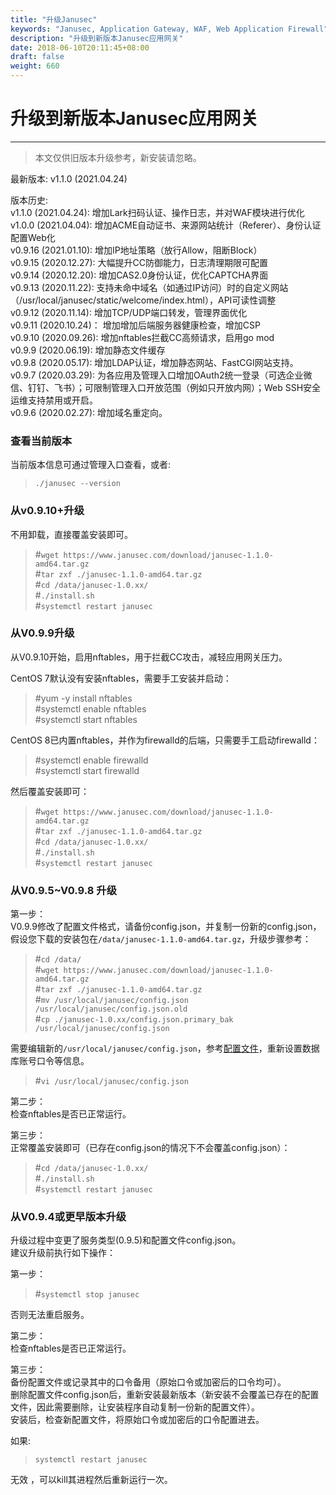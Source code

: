 ```yaml
---
title: "升级Janusec"
keywords: "Janusec, Application Gateway, WAF, Web Application Firewall"
description: "升级到新版本Janusec应用网关"
date: 2018-06-10T20:11:45+08:00
draft: false
weight: 660
---
```


# 升级到新版本Janusec应用网关   
----

> 本文仅供旧版本升级参考，新安装请忽略。  

最新版本: v1.1.0 (2021.04.24)  

版本历史:   
v1.1.0  (2021.04.24): 增加Lark扫码认证、操作日志，并对WAF模块进行优化  
v1.0.0  (2021.04.04): 增加ACME自动证书、来源网站统计（Referer）、身份认证配置Web化   
v0.9.16 (2021.01.10): 增加IP地址策略（放行Allow，阻断Block）   
v0.9.15 (2020.12.27): 大幅提升CC防御能力，日志清理期限可配置    
v0.9.14 (2020.12.20): 增加CAS2.0身份认证，优化CAPTCHA界面   
v0.9.13 (2020.11.22): 支持未命中域名（如通过IP访问）时的自定义网站（/usr/local/janusec/static/welcome/index.html），API可读性调整  
v0.9.12 (2020.11.14): 增加TCP/UDP端口转发，管理界面优化  
v0.9.11 (2020.10.24)： 增加增加后端服务器健康检查，增加CSP  
v0.9.10 (2020.09.26): 增加nftables拦截CC高频请求，启用go mod   
v0.9.9 (2020.06.19): 增加静态文件缓存  
v0.9.8 (2020.05.17): 增加LDAP认证，增加静态网站、FastCGI网站支持。  
v0.9.7 (2020.03.29): 为各应用及管理入口增加OAuth2统一登录（可选企业微信、钉钉、飞书）；可限制管理入口开放范围（例如只开放内网）；Web SSH安全运维支持禁用或开启。  
v0.9.6 (2020.02.27): 增加域名重定向。  

### 查看当前版本  

当前版本信息可通过管理入口查看，或者:  

> `./janusec --version`  

### 从v0.9.10+升级 

不用卸载，直接覆盖安装即可。  

> #`wget https://www.janusec.com/download/janusec-1.1.0-amd64.tar.gz`  
> #`tar zxf ./janusec-1.1.0-amd64.tar.gz`  
> #`cd /data/janusec-1.0.xx/`  
> #`./install.sh`  
> #`systemctl restart janusec`  

### 从V0.9.9升级  

从V0.9.10开始，启用nftables，用于拦截CC攻击，减轻应用网关压力。  

CentOS 7默认没有安装nftables，需要手工安装并启动：  

> #yum -y install nftables  
> #systemctl enable nftables  
> #systemctl start nftables  

CentOS 8已内置nftables，并作为firewalld的后端，只需要手工启动firewalld：  

> #systemctl enable firewalld  
> #systemctl start firewalld  

然后覆盖安装即可：  

> #`wget https://www.janusec.com/download/janusec-1.1.0-amd64.tar.gz`  
> #`tar zxf ./janusec-1.1.0-amd64.tar.gz`  
> #`cd /data/janusec-1.0.xx/`  
> #`./install.sh`  
> #`systemctl restart janusec`  


### 从V0.9.5~V0.9.8 升级    

第一步：  
V0.9.9修改了配置文件格式，请备份config.json，并复制一份新的config.json，假设您下载的安装包在`/data/janusec-1.1.0-amd64.tar.gz`，升级步骤参考：  

> #`cd /data/`  
> #`wget https://www.janusec.com/download/janusec-1.1.0-amd64.tar.gz`  
> #`tar zxf ./janusec-1.1.0-amd64.tar.gz`  
> #`mv /usr/local/janusec/config.json /usr/local/janusec/config.json.old`  
> #`cp ./janusec-1.0.xx/config.json.primary_bak /usr/local/janusec/config.json`  

需要编辑新的`/usr/local/janusec/config.json`，参考[配置文件](/cn/configuration/)，重新设置数据库账号口令等信息。  

> #`vi /usr/local/janusec/config.json`  

第二步：  
检查nftables是否已正常运行。

第三步：  
正常覆盖安装即可（已存在config.json的情况下不会覆盖config.json）：  

> #`cd /data/janusec-1.0.xx/`  
> #`./install.sh`  
> #`systemctl restart janusec`  


### 从V0.9.4或更早版本升级  

升级过程中变更了服务类型(0.9.5)和配置文件config.json。  
建议升级前执行如下操作：  

第一步：  

> #`systemctl stop janusec`  

否则无法重启服务。

第二步：  
检查nftables是否已正常运行。

第三步：  
备份配置文件或记录其中的口令备用（原始口令或加密后的口令均可）。  
删除配置文件config.json后，重新安装最新版本（新安装不会覆盖已存在的配置文件，因此需要删除，让安装程序自动复制一份新的配置文件）。  
安装后，检查新配置文件，将原始口令或加密后的口令配置进去。  

如果:

> `systemctl restart janusec`  

无效  ，可以kill其进程然后重新运行一次。


